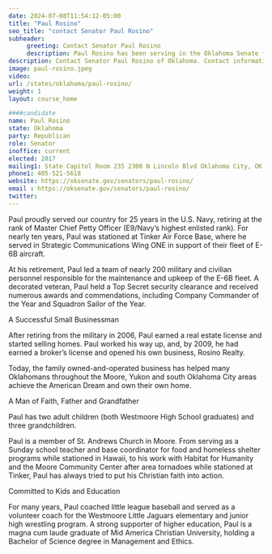 ```yaml
---
date: 2024-07-08T11:54:12-05:00
title: "Paul Rosino"
seo_title: "contact Senator Paul Rosino"
subheader:
     greeting: Contact Senator Paul Rosino
     description: Paul Rosino has been serving in the Oklahoma Senate from the 45th district since August 8, 2017.
description: Contact Senator Paul Rosino of Oklahoma. Contact information for Paul Rosino includes email address, phone number, and mailing address.
image: paul-rosino.jpeg
video:
url: /states/oklahoma/paul-rosino/
weight: 1
layout: course_home

####candidate
name: Paul Rosino
state: Oklahoma
party: Republican
role: Senator
inoffice: current
elected: 2017
mailing1: State Capitol Room 235 2300 N Lincoln Blvd Oklahoma City, OK 73105
phone1: 405-521-5618
website: https://oksenate.gov/senators/paul-rosino/
email : https://oksenate.gov/senators/paul-rosino/
twitter:
---
```

Paul proudly served our country for 25 years in the U.S. Navy, retiring at the rank of Master Chief Petty Officer (E9/Navy’s highest enlisted rank). For nearly ten years, Paul was stationed at Tinker Air Force Base, where he served in Strategic Communications Wing ONE in support of their fleet of E-6B aircraft.

At his retirement, Paul led a team of nearly 200 military and civilian personnel responsible for the maintenance and upkeep of the E-6B fleet. A decorated veteran, Paul held a Top Secret security clearance and received numerous awards and commendations, including Company Commander of the Year and Squadron Sailor of the Year.

A Successful Small Businessman

After retiring from the military in 2006, Paul earned a real estate license and started selling homes. Paul worked his way up, and, by 2009, he had earned a broker’s license and opened his own business, Rosino Realty.

Today, the family owned-and-operated business has helped many Oklahomans throughout the Moore, Yukon and south Oklahoma City areas achieve the American Dream and own their own home.

A Man of Faith, Father and Grandfather

Paul has two adult children (both Westmoore High School graduates) and three grandchildren.

Paul is a member of St. Andrews Church in Moore. From serving as a Sunday school teacher and base coordinator for food and homeless shelter programs while stationed in Hawaii, to his work with Habitat for Humanity and the Moore Community Center after area tornadoes while stationed at Tinker, Paul has always tried to put his Christian faith into action.

Committed to Kids and Education

For many years, Paul coached little league baseball and served as a volunteer coach for the Westmoore Little Jaguars elementary and junior high wrestling program. A strong supporter of higher education, Paul is a magna cum laude graduate of Mid America Christian University, holding a Bachelor of Science degree in Management and Ethics.
